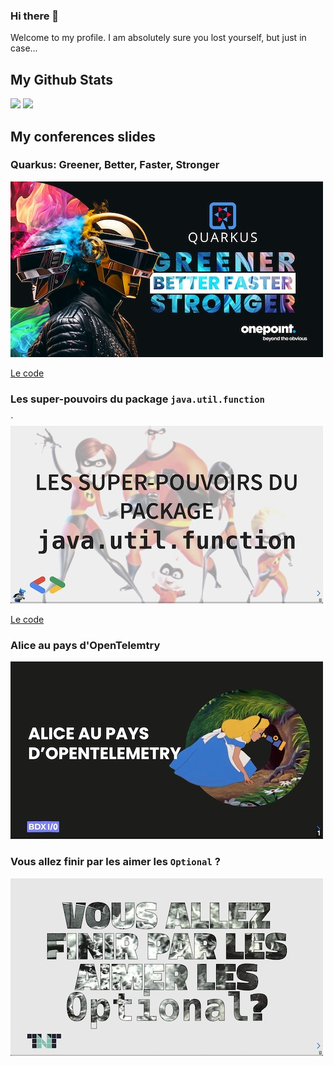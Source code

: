 ### Hi there 👋

Welcome to my profile. I am absolutely sure you lost yourself, but just in case...

## My Github Stats
<img src="https://github-readme-stats.vercel.app/api?username=jtama&show_icons=true&theme=radical&count_private=true&hide_border=true" style="width:55%" /> <img src="https://github-readme-stats.vercel.app/api/top-langs/?username=jtama&theme=radical&count_private=true&hide_border=true&layout=compact&hide=html&langs_count=6" style="width:42%" />


## My conferences slides

### Quarkus: Greener, Better, Faster, Stronger

[![slides first page](/images/quarkus-greener.jpg)](https://jtama.github.io/quarkus-greener-better-faster-stronger/#/)

[Le code](https://github.com/jtama/quarkus-extension-demo)

### Les super-pouvoirs du package `java.util.function`
`
[![slides first page](/images/les-super-pouvoirs.jpg)](https://jtama.github.io/les-super-pouvoirs-du-package-java.util.function/#/)

[Le code](https://github.com/jtama/les-super-pouvoirs-du-package-java.util.function)

### Alice au pays d'OpenTelemtry

[![slides first page](/images/alice.jpg)](https://jtama.github.io/alice-au-pays-d-opentelemetry/#/)

### Vous allez finir par les aimer les `Optional` ?

[![slides first page](/images/les-optionals.jpg)](https://jtama.github.io/vous-allez-finir-par-les-aimer-les-optional/#/)


<!--
**jtama/jtama** is a ✨ _special_ ✨ repository because its `README.md` (this file) appears on your GitHub profile.

Here are some ideas to get you started:

- 🔭 I’m currently working on ...
- 🌱 I’m currently learning ...
- 👯 I’m looking to collaborate on ...
- 🤔 I’m looking for help with ...
- 💬 Ask me about ...
- 📫 How to reach me: ...
- 😄 Pronouns: ...
- ⚡ Fun fact: ...
-->
